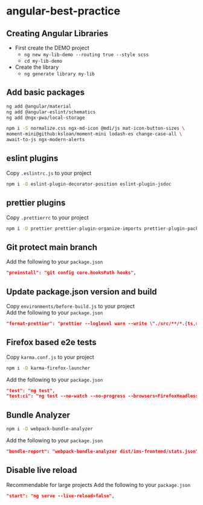 # angular-best-practice

## Creating Angular Libraries

- First create the DEMO project
   - `ng new my-lib-demo --routing true --style scss`
   - `cd my-lib-demo`
- Create the library
   - `ng generate library my-lib`

## Add basic packages

```sh
ng add @angular/material
ng add @angular-eslint/schematics
ng add @ngx-pwa/local-storage

npm i -S normalize.css ngx-md-icon @mdi/js mat-icon-button-sizes \
moment-mini@github:ksloan/moment-mini lodash-es change-case-all \
await-to-js ngx-modern-alerts
```

## eslint plugins

Copy `.eslintrc.js` to your project

```sh
npm i -D eslint-plugin-decorator-position eslint-plugin-jsdoc
```

## prettier plugins

Copy `.prettierrc` to your project

```sh
npm i -D prettier prettier-plugin-organize-imports prettier-plugin-packagejson
```

## Git protect main branch

Add the following to your `package.json`

```json
"preinstall": "git config core.hooksPath hooks",
```

## Update package.json version and build

Copy `environments/before-build.js` to your project<br>
Add the following to your `package.json`

```json
"format-prettier": "prettier --loglevel warn --write \"./src/**/*.{ts,scss,json}\"",
```

## Firefox based e2e tests

Copy `karma.conf.js` to your project

```sh
npm i -D karma-firefox-launcher
```

Add the following to your `package.json`

```json
"test": "ng test",
"test:ci": "ng test --no-watch --no-progress --browsers=FirefoxHeadless",
```

## Bundle Analyzer

```sh
npm i -D webpack-bundle-analyzer
```

Add the following to your `package.json`

```json
"bundle-report": "webpack-bundle-analyzer dist/ims-frontend/stats.json",
```

## Disable live reload

Recommendable for large projects
Add the following to your `package.json`

```json
"start": "ng serve --live-reload=false",
```
